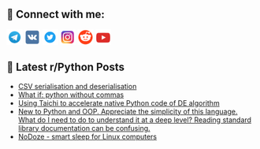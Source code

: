 ## 🔎 Connect with me:
[<img src="https://github.com/bullbesh/bullbesh/blob/main/images/Telegram.png" width="32" height="32" />](https://t.me/bullbesh)
[<img src="https://github.com/bullbesh/bullbesh/blob/main/images/VK.png" width="32" height="32" />](https://vk.com/bullbesh)
[<img src="https://github.com/bullbesh/bullbesh/blob/main/images/Twitter.png" width="32" height="32" />](https://twitter.com/bullbesh1)
[<img src="https://github.com/bullbesh/bullbesh/blob/main/images/Instagram.png" width="32" height="32" />](https://www.instagram.com/bullbesh)
[<img src="https://github.com/bullbesh/bullbesh/blob/main/images/Reddit.png" width="32" height="32" />](https://www.reddit.com/user/bullbesh)
[<img src="https://github.com/bullbesh/bullbesh/blob/main/images/YouTube.png" width="32" height="32" />](https://www.youtube.com/channel/UCtfjRs6uzgq5mfm8S06WTcg)

## 📕 Latest r/Python Posts
<!-- BLOG-POST-LIST:START -->
- [CSV serialisation and deserialisation](https://www.reddit.com/r/Python/comments/13lm6g9/csv_serialisation_and_deserialisation/)
- [What if: python without commas](https://www.reddit.com/r/Python/comments/13lm5cy/what_if_python_without_commas/)
- [Using Taichi to accelerate native Python code of DE algorithm](https://www.reddit.com/r/Python/comments/13lkbar/using_taichi_to_accelerate_native_python_code_of/)
- [New to Python and OOP. Appreciate the simplicity of this language. What do I need to do to understand it at a deep level? Reading standard library documentation can be confusing.](https://www.reddit.com/r/Python/comments/13ligtf/new_to_python_and_oop_appreciate_the_simplicity/)
- [NoDoze - smart sleep for Linux computers](https://www.reddit.com/r/Python/comments/13lftqi/nodoze_smart_sleep_for_linux_computers/)
<!-- BLOG-POST-LIST:END -->
